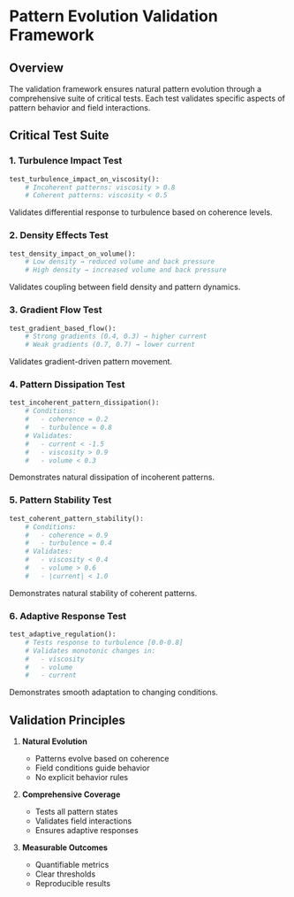 # Pattern Evolution Validation Framework

## Overview

The validation framework ensures natural pattern evolution through a comprehensive suite of critical tests. Each test validates specific aspects of pattern behavior and field interactions.

## Critical Test Suite

### 1. Turbulence Impact Test
```python
test_turbulence_impact_on_viscosity():
    # Incoherent patterns: viscosity > 0.8
    # Coherent patterns: viscosity < 0.5
```
Validates differential response to turbulence based on coherence levels.

### 2. Density Effects Test
```python
test_density_impact_on_volume():
    # Low density → reduced volume and back pressure
    # High density → increased volume and back pressure
```
Validates coupling between field density and pattern dynamics.

### 3. Gradient Flow Test
```python
test_gradient_based_flow():
    # Strong gradients (0.4, 0.3) → higher current
    # Weak gradients (0.7, 0.7) → lower current
```
Validates gradient-driven pattern movement.

### 4. Pattern Dissipation Test
```python
test_incoherent_pattern_dissipation():
    # Conditions:
    #   - coherence = 0.2
    #   - turbulence = 0.8
    # Validates:
    #   - current < -1.5
    #   - viscosity > 0.9
    #   - volume < 0.3
```
Demonstrates natural dissipation of incoherent patterns.

### 5. Pattern Stability Test
```python
test_coherent_pattern_stability():
    # Conditions:
    #   - coherence = 0.9
    #   - turbulence = 0.4
    # Validates:
    #   - viscosity < 0.4
    #   - volume > 0.6
    #   - |current| < 1.0
```
Demonstrates natural stability of coherent patterns.

### 6. Adaptive Response Test
```python
test_adaptive_regulation():
    # Tests response to turbulence [0.0-0.8]
    # Validates monotonic changes in:
    #   - viscosity
    #   - volume
    #   - current
```
Demonstrates smooth adaptation to changing conditions.

## Validation Principles

1. **Natural Evolution**
   - Patterns evolve based on coherence
   - Field conditions guide behavior
   - No explicit behavior rules

2. **Comprehensive Coverage**
   - Tests all pattern states
   - Validates field interactions
   - Ensures adaptive responses

3. **Measurable Outcomes**
   - Quantifiable metrics
   - Clear thresholds
   - Reproducible results
